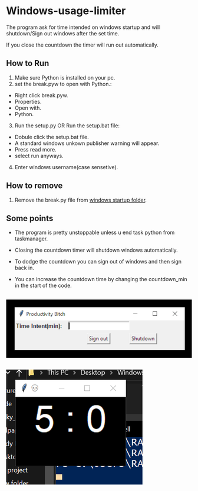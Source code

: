  # Windows-usage-limiter
The program ask for time intended on windows startup and will shutdown/Sign out windows after the set time.   

If you close the countdown the timer will run out automatically.   


## How to Run
1. Make sure Python is installed on your pc.
2. set the break.pyw to open with Python.:
* Right click break.pyw.
* Properties.
* Open with.
* Python.
3. Run the setup.py  OR  Run the setup.bat file:
* Dobule click the setup.bat file.
* A standard windows unkown publisher warning will appear.
* Press read more.
* select run anyways.

4. Enter windows username(case sensetive).


## How to remove


1. Remove the break.py file from [windows startup folder](https://www.howtogeek.com/208224/how-to-add-programs-files-and-folders-to-system-startup-in-windows-8.1/#:~:text=To%20open%20the%20%E2%80%9CStartup%E2%80%9D%20folder%20the%20easy%20way%2C%20just,to%20the%20%E2%80%9CStartup%E2%80%9D%20folder.).



## Some points
* The program is pretty unstoppable unless u end task python from taskmanager.
* Closing the countdown timer will shutdown windows automatically.
* To dodge the countdown you can sign out of windows and then sign back in.

* You can increase the countdown time by changing the countdown_min in the start of the code.

##
![Usage Time](./windows_usage_limiter/Usage_time.png)  
  
##
![Countdown](./windows_usage_limiter/countdown.png)
